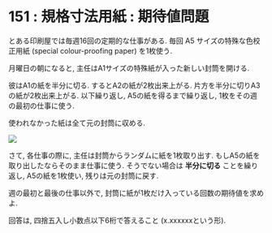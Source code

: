 # 151 : 規格寸法用紙 : 期待値問題

とある印刷屋では毎週16回の定期的な仕事がある. 毎回 A5 サイズの特殊な色校正用紙 (special colour-proofing paper) を1枚使う.

月曜日の朝になると, 主任はA1サイズの特殊紙が入った新しい封筒を開ける.

彼はA1の紙を半分に切る. するとA2の紙が2枚出来上がる. 片方を半分に切りA3の紙が2枚出来上がる. 以下繰り返し, A5の紙を得るまで繰り返し, 1枚をその週の最初の仕事に使う.

使われなかった紙は全て元の封筒に収める.

![](https://projecteuler.net/project/images/p151.png)

さて, 各仕事の際に, 主任は封筒からランダムに紙を1枚取り出す. もしA5の紙を取り出したならそのまま仕事に使う. そうでない場合は **半分に切る** ことを繰り返し, A5の紙を1枚使い, 残りは元の封筒に戻す.

週の最初と最後の仕事以外で, 封筒に紙が1枚だけ入っている回数の期待値を求めよ.

回答は, 四捨五入し小数点以下6桁で答えること (x.xxxxxxという形).
